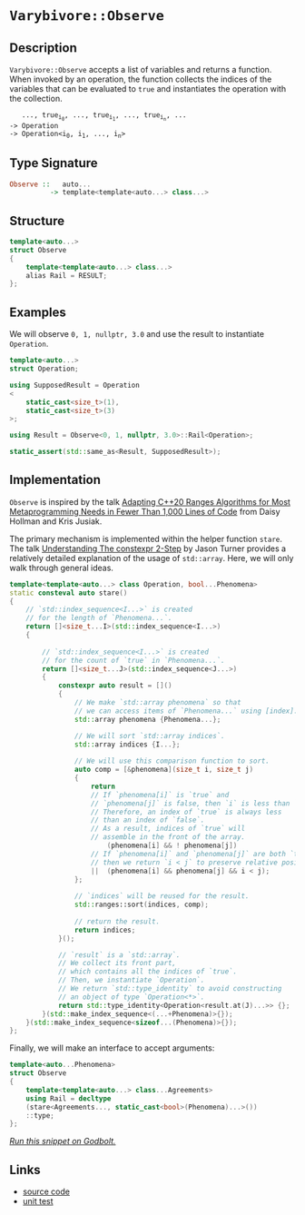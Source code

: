 <!-- Copyright 2024 Feng Mofan
SPDX-License-Identifier: Apache-2.0 -->

# `Varybivore::Observe`

## Description

`Varybivore::Observe` accepts a list of variables and returns a function.
When invoked by an operation, the function collects the indices of the variables that can be evaluated to `true` and instantiates the operation with the collection.

<pre><code>   ..., true<sub>i<sub>0</sub></sub>, ..., true<sub>i<sub>1</sub></sub>, ..., true<sub>i<sub>n</sub></sub>, ...
-> Operation
-> Operation&lt;i<sub>0</sub>, i<sub>1</sub>, ..., i<sub>n</sub>&gt;</code></pre>

## Type Signature

```Haskell
Observe ::   auto...
          -> template<template<auto...> class...>
```

## Structure

```C++
template<auto...>
struct Observe
{
    template<template<auto...> class...>
    alias Rail = RESULT;
};
```

## Examples

We will observe `0, 1, nullptr, 3.0` and use the result to instantiate `Operation`.

```C++
template<auto...>
struct Operation;

using SupposedResult = Operation
<
    static_cast<size_t>(1),
    static_cast<size_t>(3)
>;

using Result = Observe<0, 1, nullptr, 3.0>::Rail<Operation>;

static_assert(std::same_as<Result, SupposedResult>);
```

## Implementation

`Observe` is inspired by the talk [Adapting C++20 Ranges Algorithms for Most Metaprogramming Needs in Fewer Than 1,000 Lines of Code](https://youtu.be/69PuizjrgBM?list=PLPqbaGB3rnNmIaWPvuu4U6LWt1XooNi-L) from Daisy Hollman and Kris Jusiak.

The primary mechanism is implemented within the helper function `stare`.
The talk [Understanding The constexpr 2-Step](https://youtu.be/_AefJX66io8?list=PLPqbaGB3rnNmIaWPvuu4U6LWt1XooNi-L) by Jason Turner provides a relatively detailed explanation of the usage of `std::array`. Here, we will only walk through general ideas.

```C++
template<template<auto...> class Operation, bool...Phenomena>
static consteval auto stare()
{
    // `std::index_sequence<I...>` is created
    // for the length of `Phenomena...`.
    return []<size_t...I>(std::index_sequence<I...>)
    {
        
        // `std::index_sequence<I...>` is created
        // for the count of `true` in `Phenomena...`.
        return []<size_t...J>(std::index_sequence<J...>)
        {
            constexpr auto result = []()
            {
                // We make `std::array phenomena` so that
                // we can access items of `Phenomena...` using [index].
                std::array phenomena {Phenomena...};

                // We will sort `std::array indices`.
                std::array indices {I...};
                
                // We will use this comparison function to sort.
                auto comp = [&phenomena](size_t i, size_t j)
                {
                    return
                    // If `phenomena[i]` is `true` and
                    // `phenomena[j]` is false, then `i` is less than `j`.
                    // Therefore, an index of `true` is always less
                    // than an index of `false`.
                    // As a result, indices of `true` will
                    // assemble in the front of the array.
                        (phenomena[i] && ! phenomena[j])
                    // If `phenomena[i]` and `phenomena[j]` are both `true`,
                    // then we return `i < j` to preserve relative positions.
                    ||  (phenomena[i] && phenomena[j] && i < j);
                };
                
                // `indices` will be reused for the result.
                std::ranges::sort(indices, comp);
                
                // return the result.
                return indices;
            }();

            // `result` is a `std::array`.
            // We collect its front part,
            // which contains all the indices of `true`.
            // Then, we instantiate `Operation`.
            // We return `std::type_identity` to avoid constructing
            // an object of type `Operation<*>`.
            return std::type_identity<Operation<result.at(J)...>> {};
        }(std::make_index_sequence<(...+Phenomena)>{});
    }(std::make_index_sequence<sizeof...(Phenomena)>{});
};
```

Finally, we will make an interface to accept arguments:

```C++
template<auto...Phenomena>
struct Observe
{
    template<template<auto...> class...Agreements>
    using Rail = decltype
    (stare<Agreements..., static_cast<bool>(Phenomena)...>())
    ::type;
};
```

[*Run this snippet on Godbolt.*](https://godbolt.org/#z:OYLghAFBqd5QCxAYwPYBMCmBRdBLAF1QCcAaPECAMzwBtMA7AQwFtMQByARg9KtQYEAysib0QXACx8BBAKoBnTAAUAHpwAMvAFYTStJg1DIApACYAQuYukl9ZATwDKjdAGFUtAK4sGEgOykrgAyeAyYAHI%2BAEaYxCD%2BZqQADqgKhE4MHt6%2BASlpGQKh4VEssfGJtpj2jgJCBEzEBNk%2BflyBdpgOmfWNBMWRMXEJSQoNTS257bbj/WGDZcOJAJS2qF7EyOwc5gDMYcjeWADUJrtuXo60hACeZ9gmGgCCewdHmKfnjcRMd7sPz1eDEOXhOZzcYmAJEICBY90eLzM%2B2B70%2BbmQY3QWCo8MBzwImBYyQMBPBBKJJMw4KYl1QADoGfdjocmAoFMcAPLJOJMWoMUjHaKoTwMunKBCMVBsZi4p5jXl4ZDMgRjTAANzExxpRGO8uImAgywRJn8VmexwtxwA9FbTgA2DSYkAgMJYVQAfSUAEcvIwtuCAJKi%2BEO454dnIfW8zDoBGW622/jEY4ECXHehGVPHVBUe0acWS6VMYMOulxy36ggbBinACsVlrABFwekAF6Yd0EUUB%2B4QJ0uhhuz2YH1%2BqnnIOM/5G82Wk1mp7x%2BPlpcJvP912YD3e33A8duSdl/4mUPh5lRgmx2erm3HJMptNoLyCbO5k8aAjEX3vsM198FhgpUYYtGVLFcl0ras6wbZtzjbDsuwZAApXsN0HLdh1HPdwSQ4Np3A5dTQI1dlQYVVVGSZNtVQY59QULxaAIT5G2gkwm0NYjV3nTiSItW8AHUPhYJgAGsPnfftvl%2BY5kglQCix/BQaNTXkeN428AHcPlEGsmGQLY2WONhFmIdkczzACgOYEsNGOLx0iMaDN1UNjGzLa9eKXSTiB%2BG4ZLkqymFOU1LKLYN/Fghc1JIgSPg0uhaF1EgmIkgh0GdKS/NdRVMAUd93MXTzV283zf3wAzgosQ8TUi6KuI8oq%2BNtQTjni2hEvsj5UzPNAiUacMBDvZ9ukGnUlKaArGqXajlSJZjWLMO1ZMLYDXL7PB207MMBXgrbtBnQqpotbiGqOi1IOIBg6s828AzfB1lvk1b6zwVyfzPd9P2/UNDCvQ6zstW930ewK2IsbQ3tPdkqDEJQBVTRg81eqH01y9kVL/B0IbA06ztvAAVCV9STTABUMMqt1fPMvqpFGxA0352XoNlrvU20Ma1GtnKp98YdoJR8tZmLbTlLVaNyhiCAFbKKvMz6v1p2y2toIWb1tVklDKehfwfD4qGIWQqYRrUfN%2BSaAd4iAQYUl7XNORbzDtY4wDAfyVplesIabA6LfjW77o0a3nosV6mx/X68yDj3wch2zGg%2BIUs3l76NFIVWl1vBGay08Wq0upG0WObHbJ1SjcriNUPn1Ek8ErmSCj5BRzd94K3BNNwLStgKbZDu3Hcdt2nujr2WP7xaw0L/azgXC2aun9P06Bh0Zdyn9lcFKvME69A7xIXXxfoxjm6O/sfiMXLnXGggIBXhQBV65IjV2GeAcX20LprY26Ml4%2Bpo/sqcp5WftdGqHFgF4n%2BmzPM39GLvXZEFVK6UQCZUFrjDOzVtKeBqGGAg0MDYvmSH0NOaC/a2g0ggRUCBSINDCPA9q%2B9b48wdDTVBkDhbHEJowAUOdaENEEHgaMeYuQ8j5KwqasVc5QUQc6AgNxuTujwFgfhsifw6iYGqVAijSJjC/N0Iw11bzk1QNEbQXQmLmVkdyIR3IfiiPOHhB4OM2Grn/v2SxHZFGMEcCo84wjbGZHBDArsvIIBIWWA4pk3EIrzzQaA/swkxIKPQtuEcu5/TnAgMGSwoVgJPweERCKT8X7HQin2NKzoEkeOSZhNJ%2B54I5lFBAHJzA8lRMbEU400TwEvHxISYk0ZqS0lFM0pgsodFeAcJyaIShiCV06cUlMfTKRkiWQMr4QypzYGZAYNkoonjAH1ISLxQCAT/XsmEYAxwABKTA6DzSwIcdx4Eynx3BPsw50pcGih2g0RwyB3SiDGOCIUnhewjPCZsw0PtLQyLkeOKKXSorPCtAAKjReijFmKrQIlReijhuVcHHAxdi5FmKyXEuNL0ikayIQbKPKc8Zky/EKgEDEnpTxzmOSEF4ZIqQlDoCuRLRi81mWiMBOccC8o/kAtZAQFsG0EK9i4KsSVvzFQyqBXBBVnZey7AOvCbpCJOWXMFYfFKuwWIcmmRXfcqdjhcAFAwBitBkifgFLsOkGh7jOhuXQcEoqAnHkNc8KV6qNZxGvv2BQrAOysnBKayWApuW8rSDGBNsD8LPw4KsWgnBay8D8BwLQpBUCcDbpYawSUNhbHtrsHgpACCaGzasESIBaz%2BDpHaSQABOXY/g7RIi4FwMwZh/CBFzRwSQvAWASA0KnQtxbS0cF4AoEAqdG1FuzaQOAsAYCIBAOsAgyRLjkEoA/OgcQIgxs4KoAAHHaAAtF244wB9L2skHSMwvAYyEGhOlB1/BBAiDEOwKQMhBCKBUOoTdpBdAOo0j8ZInAeA5rzQWptJbOAckuMe8xuY72Pufa%2BpUUhP3HAgB4IkF7kx7GVbwDdWhVgQCQOe%2BgZAKAQFY8MYAUgkg0EYnEVdEBogYeiGERoNxkO8DE8wYgNwrWmIcFJ0gvVPkcgYLQSTMGsDRC8MACE7VV3cF4FgYSRhxDabwPqbolcjPFq3F0S42x61hAJBO4t1xog/Dkx4LAGHPx4BncZ0gldiBCiUI2QkhhgDXCME21YVADDAAUAANTwJgDSwjC31sA8IUQ4gwO5cg2oDDcH9DRZQNYaw%2Bg8DTPgKsVArrMhGYfZiM4jZTAVssGYRdoXiCeNXZAVYnQRp%2BAgK4SYbQgiDgGKUcoeg%2BWFCyJ4VoC2G6ZFm0MeIDqRt8l6BMFbUwqg1B6LMTbJk9B6maIdqbV3zvzeVWsatoHUMcHzaQBdvAl3HAI0%2ByQL632kbMOR3Av6aODuWPR%2BLqwJRMCwPEQ0pBW2SA9b2/wkgNCSDMJIB0Ghax2m7foTgU7SAzrrZ2rgdpb3dtvZT2skguC1l7XaD7GGl0rrXQ2%2BL2693MYPThk9HGuPECvWwTgjQWBqn8A%2BoKLJHJcG7XSLgnrv34CIP1/94G8sgYkNIIrSgSswd0EkBDTAkPGde%2B9z7mGODYaPZcKmEupcy%2B2dF%2B1ivle2Qo1KZI1Ha1mEh1zzdTGWM%2B%2Bo6ezjYe2PIOIJL6XcuePdq4KnfjBJTKUBEzBmTEnlPZ7kwpsxynVNePU5pjDOm9MGf5sp0z0WLPFvwNZxwtmMMOeQE55TrnqgYc895m4vntjFoC0F%2BtoXwuYEi2ZmLFzueJaYMltLGWsvKdy8BgrevZDFeg8W435W4udasJYGrdWhslqayqTgrW0rtYP9YHrX2%2BsDfq8dsxmQXCDkm3oEI8w5vDAdYtvkT/f/dbIoH/LbS7aoV/OoWYIAl/UbfbOYEocAnbGAm7S7M7MAi7R7JSZ7CQS3dDGDb7J3aXWXAweXD3T1EHNXPeWjQPBjZtUgWHeHSgV7EnMnRXTHfwJnMdXYLHHHBnVnQgzgDnddbnHdfdQ9XDCPYXUXbYCXZ9FgBQNUJUNUBXOkSkMYVXMHRRPQVffLUDDfCDA3bfHQEAXYUgU3c3FDInN7AgxdLDAXPDE2FgBQpQlQtQjQpib3KjNjWtPVKHYPbdUPHwuIaQqPYYZQ3ld0VQ7td0Tw90eQvXOgNPITTPYtPPLTetDIgvJTYLYvQQUvLTBvTAXTfTMQavYLWvczQfEzKzV/FvGDNvDvYLLvdzXgXvCTAffzfrEfXgMfVNSfOvGfQIufBfdLTLbkbLXgPQnXQrTfYw0rMwvfYwKrI/TzQbRHRrRuTgK0J0W/brXrOIDXC%2BU/XbN/cbD/NAh1b/JArA/IdIQAq4%2B4pbe7P/OAvbVAnIW7SA%2BAjA24h7GYPoWAu7TAh7YbdYTYF7Gwq3NnTgZw1w5Q44GI9Q6MMYKgsHWtOjIPRjGHTAOHYYRHCdNgkAMwRXXYXYWsWsTHZPDQck/tW9QQ%2Bw5dWwTneg5YFtEALHOkCkjQAdPtKnW9MdMwB1CdXYOwr7YQ7EhgidL9RkiU5ktk1YULdIZwSQIAA%3D%3D)

## Links

- [source code](../../../../conceptrodon/descend/varybivore/observe.hpp)
- [unit test](../../../../tests/unit/metafunctions/varybivore/observe.test.hpp)
